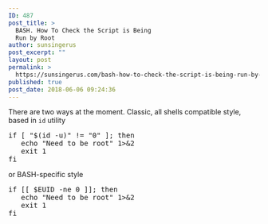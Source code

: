 ```yaml
---
ID: 487
post_title: >
  BASH. How To Check the Script is Being
  Run by Root
author: sunsingerus
post_excerpt: ""
layout: post
permalink: >
  https://sunsingerus.com/bash-how-to-check-the-script-is-being-run-by-root/
published: true
post_date: 2018-06-06 09:24:36
---
```

There are two ways at the moment.
Classic, all shells compatible style, based in <code>id</code> utility
<pre>
if [ "$(id -u)" != "0" ]; then
   echo "Need to be root" 1>&2
   exit 1
fi
</pre>

or BASH-specific style
<pre>
if [[ $EUID -ne 0 ]]; then
   echo "Need to be root" 1>&2
   exit 1
fi
</pre>